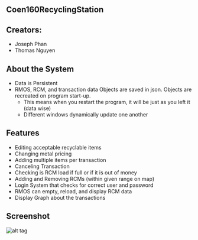 ## Coen160RecyclingStation

## Creators:
  - Joseph Phan
  - Thomas Nguyen

## About the System
- Data is Persistent
- RMOS, RCM, and transaction data Objects are saved in json. Objects are recreated on program start-up. 
  - This means when you restart the program, it will be just as you left it (data wise)
  - Different windows dynamically update one another

## Features
- Editing acceptable recyclable items
- Changing metal pricing
- Adding multiple items per transaction
- Canceling Transaction
- Checking is RCM load if full or if it is out of money
- Adding and Removing RCMs (within given range on map)
- Login System that checks for correct user and password
- RMOS can empty, reload, and display RCM data
- Display Graph about the transactions

## Screenshot

![alt tag](https://goo.gl/photos/z9hT4fHC89kUrpRU6)
